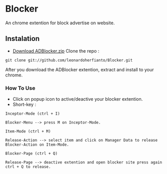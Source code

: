 # Blocker

An chrome extention for block advertise on website.

## Instalation

* [Download ADBlocker.zip](https://github.com/leonardoherfianto/Blocker/zipball/master)
 Clone the repo :
```
git clone git://github.com/leonardoherfianto/Blocker.git
```
After you download the ADBlocker extention, extract and install to your chrome.

### How To Use

* Click on popup icon to active/deactive your blocker extention.
* Short-key :
```
Inceptor-Mode (ctrl + I)

Blocker-Menu --> press M on Inceptor-Mode.

Item-Mode (ctrl + M)

Release-Action --> select item and click on Manager Data to release Blocker-Action on Item-Mode.

Blocker-Page (ctrl + Q)

Release-Page --> deactive extention and open blocker site press again ctrl + Q to release.
```
